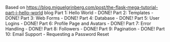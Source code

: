 Based on https://blog.miguelgrinberg.com/post/the-flask-mega-tutorial-part-i-hello-world blog
Part 1: Hello World - DONE!
Part 2: Templates - DONE!
Part 3: Web Forms - DONE!
Part 4: Database - DONE!
Part 5: User Logins - DONE!
Part 6: Profile Page and Avatars - DONE!
Part 7: Error Handling - DONE!
Part 8: Followers - DONE!
Part 9: Pagination - DONE!
Part 10: Email Support - Requesting a Password Reset
